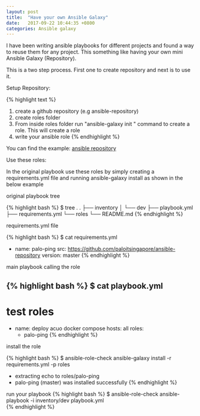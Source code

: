 ```yaml
---
layout: post
title:  "Have your own Ansible Galaxy"
date:   2017-09-22 10:44:35 +0800
categories: Ansible galaxy
---
```

I have been writing ansible playbooks for different projects and found a way to reuse them for any project. This something like having your own mini Ansible Galaxy (Repository). 

This is a two step process. First one to create  repository and next is to use it.

Setup Repository:

{% highlight text %}
1. create a github repository (e.g ansible-repository)
2. create roles folder 
3. From inside roles folder run "ansible-galaxy init <rolename>" command to create a role. This will create a role
4. write your ansible role
{% endhighlight %}

You can find the example: [ansible repository][ansible-repository]

Use these roles:

In the original playbook use these roles by simply creating a requirements.yml file and running ansible-galaxy install as shown in the below example

original playbook tree

{% highlight bash %}
$ tree .
.
├── inventory
│   └── dev
├── playbook.yml
├── requirements.yml
└── roles
    └── README.md
{% endhighlight %}

requirements.yml file

{% highlight bash %}
$ cat requirements.yml 
- name: palo-ping
  src: https://github.com/paloitsingapore/ansible-repository
  version: master
{% endhighlight %}

main playbook calling the role

{% highlight bash %}
$ cat playbook.yml 
---
# test roles

- name: deploy acuo docker compose
  hosts: all
  roles:
    - palo-ping
{% endhighlight %}

install the role

{% highlight bash %}
$ ansible-role-check ansible-galaxy install -r requirements.yml -p roles 
- extracting echo to roles/palo-ping
- palo-ping (master) was installed successfully
{% endhighlight %}

run your playbook
{% highlight bash %}
$ ansible-role-check ansible-playbook -i inventory/dev playbook.yml   
{% endhighlight %}

[ansible-repository]: https://github.com/paloitsingapore/ansible-repository